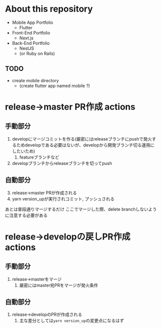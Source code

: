 # About this repository

- Mobile App Portfolio
  - Flutter
- Front-End Portfolio
  - Next.js
- Back-End Portfolio
  - NestJS
  - (or Ruby on Rails)

## TODO

- create mobile directory
  - (create flutter app named mobile ?)

# release→master PR作成 actions
## 手動部分
1. developにマージコミットを作る(厳密にはreleaseブランチにpushで発火するためdevelopである必要はないが、developから開発ブランチ切る運用にしたいため)
   1. featureブランチなど
2. developブランチからreleaseブランチを切ってpush

## 自動部分
3. release→master PRが作成される
4. yarn version_upが実行されコミット, プッシュされる

あとは普段通りマージするだけ
ここでマージした際、delete branchしないように注意する必要がある

# release→developの戻しPR作成 actions
## 手動部分
1. release→masterをマージ
   1. 厳密にはmaster宛PRをマージが発火条件

## 自動部分
1. release→developのPRが作成される
   1. 主な差分としては`yarn version_up`の変更点になるはず
